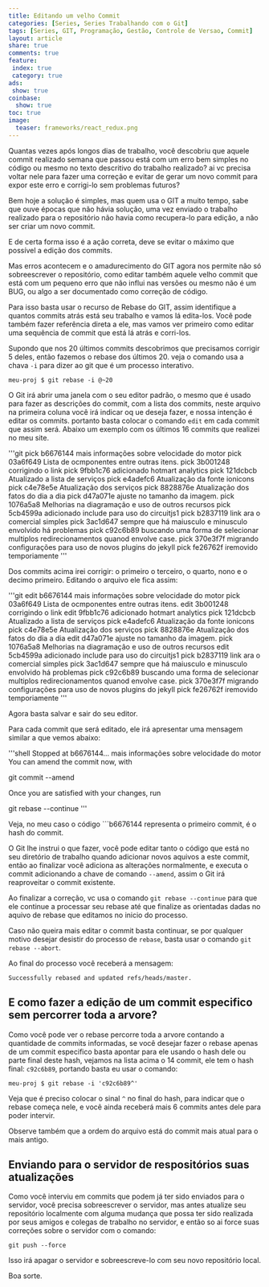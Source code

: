 ```yaml
---
title: Editando um velho Commit
categories: [Series, Series Trabalhando com o Git]
tags: [Series, GIT, Programação, Gestão, Controle de Versao, Commit]
layout: article
share: true
comments: true
feature:
 index: true
 category: true
ads: 
 show: true
coinbase:
  show: true
toc: true
image:
  teaser: frameworks/react_redux.png
---
```


Quantas vezes após longos dias de trabalho, você descobriu que aquele commit realizado semana que passou está com um erro bem simples no código ou mesmo no texto descritivo do trabalho realizado? ai vc precisa voltar nele para fazer uma correção e evitar de gerar um novo commit para expor este erro e corrigi-lo sem problemas futuros?

<!--more-->

Bem hoje a solução é simples, mas quem usa o GIT a muito tempo, sabe que ouve épocas que não hávia solução, uma vez enviado o trabalho realizado para o repositório não havia como recupera-lo para edição, a não ser criar um novo commit.

E de certa forma isso é a ação correta, deve se evitar o máximo que possível a edição dos commits.

Mas erros acontecem e o amadurecimento do GIT agora nos permite não só sobreescrever o repositório, como editar também aquele velho commit que está com um pequeno erro que não influi nas versões ou mesmo não é um BUG, ou algo a ser documentado como correção de código.

Para isso basta usar o recurso de Rebase do GIT, assim identifique a quantos commits atrás está seu trabalho e vamos lá edita-los. Você pode também fazer referência direta a ele, mas vamos ver primeiro como editar uma sequência de commit que está lá atrás e corri-los.

Supondo que nos 20 últimos commits descobrimos que precisamos corrigir 5 deles, então fazemos o rebase dos últimos 20. veja o comando usa a chava `-i` para dizer ao git que é um processo interativo.

```shell
meu-proj $ git rebase -i @~20
```

O Git irá abrir uma janela com o seu editor padrão, o mesmo que é usado para fazer as descrições do commit, com a lista dos commits, neste arquivo na primeira coluna você irá indicar oq ue deseja fazer, e nossa intenção é editar os commits. portanto basta colocar o comando `edit` em cada commit que assim será. Abaixo um exemplo com os últimos 16 commits que realizei no meu site.

'''git
pick b6676144 mais informações sobre velocidade do motor
pick 03a6f649 Lista de ocmponentes entre outras itens.
pick 3b001248 corrigindo o link
pick 9fbb1c76 adicionado hotmart analytics
pick 121dcbcb Atualizado a lista de serviços
pick e4adefc6 Atualização da fonte ionicons
pick c4e78e5e Atualização dos serviços
pick 8828876e Atualização dos fatos do dia a dia
pick d47a071e ajuste no tamanho da imagem.
pick 1076a5a8 Melhorias na diagramação e uso de outros recursos
pick 5cb4599a adicionado include para uso do circuitjs1
pick b2837119 link ara o comercial simples
pick 3ac1d647 sempre que há maiusculo e minusculo envolvido há problemas
pick c92c6b89 buscando uma forma de selecionar multiplos redirecionamentos quanod envolve case.
pick 370e3f7f migrando configurações para uso de novos plugins do jekyll
pick fe26762f iremovido temporiamente
'''

Dos commits acima irei corrigir: o primeiro o terceiro, o quarto, nono e o decimo primeiro. Editando o arquivo ele fica assim:

'''git
edit b6676144 mais informações sobre velocidade do motor
pick 03a6f649 Lista de ocmponentes entre outras itens.
edit 3b001248 corrigindo o link
edit 9fbb1c76 adicionado hotmart analytics
pick 121dcbcb Atualizado a lista de serviços
pick e4adefc6 Atualização da fonte ionicons
pick c4e78e5e Atualização dos serviços
pick 8828876e Atualização dos fatos do dia a dia
edit d47a071e ajuste no tamanho da imagem.
pick 1076a5a8 Melhorias na diagramação e uso de outros recursos
edit 5cb4599a adicionado include para uso do circuitjs1
pick b2837119 link ara o comercial simples
pick 3ac1d647 sempre que há maiusculo e minusculo envolvido há problemas
pick c92c6b89 buscando uma forma de selecionar multiplos redirecionamentos quanod envolve case.
pick 370e3f7f migrando configurações para uso de novos plugins do jekyll
pick fe26762f iremovido temporiamente
'''

Agora basta salvar e sair do seu editor.

Para cada commit que será editado, ele irá apresentar uma mensagem similar a que vemos abaixo:

'''shell
Stopped at b6676144...  mais informações sobre velocidade do motor
You can amend the commit now, with

  git commit --amend

Once you are satisfied with your changes, run

  git rebase --continue
'''

Veja, no meu caso o código ```b6676144 representa o primeiro commit, é o hash do commit.

O Git lhe instrui o que fazer, você pode editar tanto o código que está no seu diretório de trabalho quando adicionar novos aquivos a este commit, então ao finalizar você adiciona as alterações normalmente, e executa o commit adicionando a chave de comando `--amend`, assim o Git irá reaproveitar o commit existente.

Ao finalizar a correção, vc usa o comando `git rebase --continue` para que ele continue a processar seu rebase até que finalize as orientadas dadas no aquivo de rebase que editamos no inicio do processo.

Caso não queira mais editar o commit basta continuar, se por qualquer motivo desejar desistir do processo de `rebase`, basta usar o comando `git rebase --abort`.

Ao final do processo você receberá a mensagem:

```shell
Successfully rebased and updated refs/heads/master.
```

## E como fazer a edição de um commit especifico sem percorrer toda a arvore?

Como você pode ver o rebase percorre toda a arvore contando a quantidade de commits informadas, se você desejar fazer o rebase apenas de um commit especifico basta apontar para ele usando o hash dele ou parte final deste hash, vejamos na lista acima o 14 commit, ele tem o hash final: `c92c6b89`, portando basta eu usar o comando:

```shell
meu-proj $ git rebase -i 'c92c6b89^'
```

Veja que é preciso colocar o sinal `^` no final do hash, para indicar que o rebase começa nele, e você ainda receberá mais 6 commits antes dele para poder intervir.

Observe também que a ordem do arquivo está do commit mais atual para o mais antigo.

## Enviando para o servidor de respositórios suas atualizações

Como você interviu em commits que podem já ter sido enviados para o servidor, você precisa sobreescrever o servidor, mas antes atualize seu repositório localmente com alguma mudança que possa ter sido realizada por seus amigos e colegas de trabalho no servidor, e então so ai force suas correções sobre o servidor com o comando:

```shell
git push --force
```

Isso irá apagar o servidor e sobreescreve-lo com seu novo repositório local.

Boa sorte.
